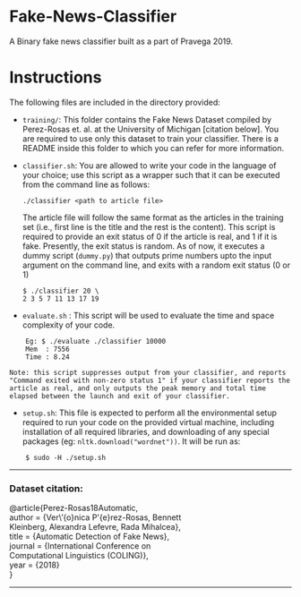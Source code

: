 # Fake-News-Classifier
A Binary fake news classifier built as a part of Pravega 2019.

# Instructions
The following files are included in the directory provided:

* `training/`: This folder contains the Fake News Dataset compiled by Perez-Rosas et. al. at the University of Michigan [citation below]. You are required to use only this dataset to train your classifier. There is a README inside this folder to which you can refer for more information.

* `classifier.sh`: You are allowed to write your code in the language of your choice; use this script as a wrapper such that it can be executed from the command line as follows:

    ```./classifier <path to article file>```

    The article file will follow the same format as the articles in the training set (i.e., first line is the title and the rest is the content). This script is required to provide an exit status of 0 if the article is real, and 1 if it is fake. Presently, the exit status is random. As of now, it executes a dummy script (`dummy.py`) that outputs prime numbers upto the input argument on the command line, and exits with a random exit status (0 or 1)
    
    ```
    $ ./classifier 20 \
    2 3 5 7 11 13 17 19
    ```

* `evaluate.sh` : This script will be used to evaluate the time and space complexity of your code.
```
    Eg: $ ./evaluate ./classifier 10000
    Mem  : 7556
    Time : 8.24
```

    Note: this script suppresses output from your classifier, and reports "Command exited with non-zero status 1" if your classifier reports the article as real, and only outputs the peak memory and total time elapsed between the launch and exit of your classifier.

* `setup.sh`: This file is expected to perform all the environmental setup required to run your code on the provided virtual machine, including installation of all required libraries, and downloading of any special packages (eg: `nltk.download("wordnet"))`. It will be run as:
```
    $ sudo -H ./setup.sh
```
----

### Dataset citation:

@article{Perez-Rosas18Automatic, <br/>
author = {Ver\’{o}nica P\'{e}rez-Rosas, Bennett  <br/>Kleinberg, Alexandra Lefevre, Rada Mihalcea}, <br/>
title = {Automatic Detection of Fake News}, <br/>
journal = {International Conference on  <br/>Computational Linguistics (COLING)}, <br/>
year = {2018} <br/>
}

-----


